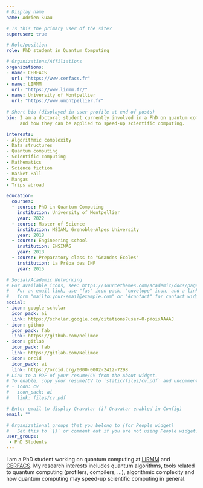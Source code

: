 ```yaml
---
# Display name
name: Adrien Suau

# Is this the primary user of the site?
superuser: true

# Role/position
role: PhD student in Quantum Computing

# Organizations/Affiliations
organizations:
- name: CERFACS
  url: "https://www.cerfacs.fr"
- name: LIRMM
  url: "https://www.lirmm.fr/"
- name: University of Montpellier
  url: "https://www.umontpellier.fr"
  
# Short bio (displayed in user profile at end of posts)
bio: I am a doctoral student currently involved in a PhD on quantum computing algorithms
     and how they can be applied to speed-up scientific computing.

interests:
- Algorithmic complexity 
- Data structures
- Quantum computing
- Scientific computing
- Mathematics
- Science fiction
- Basket-Ball
- Mangas
- Trips abroad

education:
  courses:
  - course: PhD in Quantum Computing
    institution: University of Montpellier
    year: 2022
  - course: Master of Science
    institution: MSIAM, Grenoble-Alpes University
    year: 2018
  - course: Engineering school
    institution: ENSIMAG
    year: 2018
  - course: Preparatory class to "Grandes Écoles"
    institution: La Prépa des INP
    year: 2015

# Social/Academic Networking
# For available icons, see: https://sourcethemes.com/academic/docs/page-builder/#icons
#   For an email link, use "fas" icon pack, "envelope" icon, and a link in the
#   form "mailto:your-email@example.com" or "#contact" for contact widget.
social:
- icon: google-scholar
  icon_pack: ai
  link: https://scholar.google.com/citations?user=O-pYoisAAAAJ
- icon: github
  icon_pack: fab
  link: https://github.com/nelimee
- icon: gitlab
  icon_pack: fab
  link: https://gitlab.com/Nelimee
- icon: orcid
  icon_pack: ai
  link: https://orcid.org/0000-0002-2412-7298
# Link to a PDF of your resume/CV from the About widget.
# To enable, copy your resume/CV to `static/files/cv.pdf` and uncomment the lines below.
# - icon: cv
#   icon_pack: ai
#   link: files/cv.pdf

# Enter email to display Gravatar (if Gravatar enabled in Config)
email: ""

# Organizational groups that you belong to (for People widget)
#   Set this to `[]` or comment out if you are not using People widget.
user_groups:
 - PhD Students
---
```


I am a PhD student working on quantum computing at [LIRMM](https://www.lirmm.fr/) and [CERFACS](https://cerfacs.fr/). My research interests includes quantum algorithms, tools related to quantum computing (profilers, compilers, ...), algorithmic complexity and how quantum computing may speed-up scientific computing in general. 
